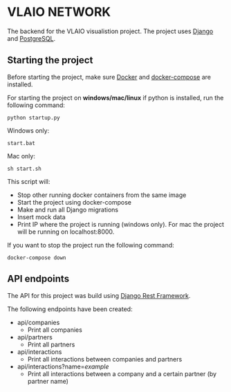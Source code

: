 # VLAIO NETWORK
The backend for the VLAIO visualistion project. The project uses [Django](https://www.djangoproject.com) and [PostgreSQL](https://www.postgresql.org).

## Starting the project
Before starting the project, make sure [Docker](https://www.docker.com) and [docker-compose](https://docs.docker.com/compose/) are installed.

For starting the project on **windows/mac/linux** if python is installed, run the following command:

``` python startup.py ```

Windows only:

``` start.bat ```

Mac only:

```sh start.sh ```

This script will:
- Stop other running docker containers from the same image
- Start the project using docker-compose
- Make and run all Django migrations
- Insert mock data
- Print IP where the project is running (windows only). For mac the project will be running on localhost:8000.
 
If you want to stop the project run the following command:

``` docker-compose down ```

## API endpoints
The API for this project was build using [Django Rest Framework](http://www.django-rest-framework.org).

The following endpoints have been created:
- api/companies
    - Print all companies
- api/partners
    - Print all partners
- api/interactions
    - Print all interactions between companies and partners
- api/interactions?name=*example*
    - Print all interactions between a company and a certain partner (by partner name)
